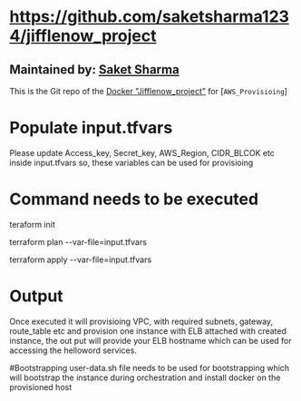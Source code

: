 # https://github.com/saketsharma1234/jifflenow_project

## Maintained by: [Saket Sharma](https://github.com/saketbsharma1234/jifflenow_project)

This is the Git repo of the [Docker "Jifflenow_project"](https://github.com/saketbsharma1234/jifflenow_project) for [`AWS_Provisioing`]

# Populate input.tfvars
Please update Access_key, Secret_key, AWS_Region, CIDR_BLCOK etc inside input.tfvars so, these variables can be used for provisioing

# Command needs to be executed

teraform init

terraform plan --var-file=input.tfvars

terraform apply --var-file=input.tfvars

# Output
Once executed it will provisioing VPC, with required subnets, gateway, route_table etc and provision one instance with ELB attached with created instance, the out put will provide your ELB hostname which can be used for accessing the helloword services.

#Bootstrapping
user-data.sh file needs to be used for bootstrapping which will bootstrap the instance during orchestration and install docker on the provisioned host
